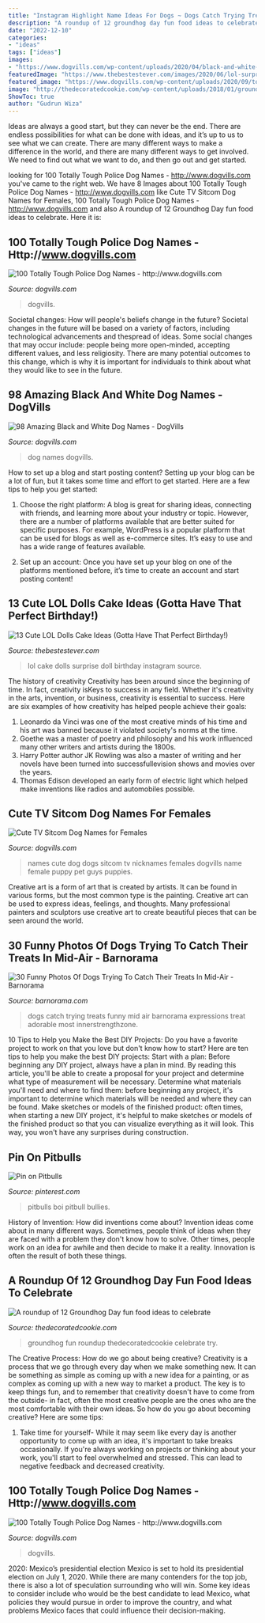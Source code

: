 ```yaml
---
title: "Instagram Highlight Name Ideas For Dogs ~ Dogs Catch Trying Treats Funny Mid Air Barnorama Expressions Treat Adorable Most Innerstrengthzone"
description: "A roundup of 12 groundhog day fun food ideas to celebrate"
date: "2022-12-10"
categories:
- "ideas"
tags: ["ideas"]
images:
- "https://www.dogvills.com/wp-content/uploads/2020/04/black-and-white-dog-names-p1-683x1024.jpg"
featuredImage: "https://www.thebestestever.com/images/2020/06/lol-surprise-doll-ideas-2-824x1024.jpg"
featured_image: "https://www.dogvills.com/wp-content/uploads/2020/09/tough-names-for-police-dogs-a.jpg"
image: "http://thedecoratedcookie.com/wp-content/uploads/2018/01/groundhogday-food-ideas-4.png"
ShowToc: true
author: "Gudrun Wiza"
---
```



Ideas are always a good start, but they can never be the end. There are endless possibilities for what can be done with ideas, and it’s up to us to see what we can create. There are many different ways to make a difference in the world, and there are many different ways to get involved. We need to find out what we want to do, and then go out and get started.

	

		
looking for 100 Totally Tough Police Dog Names - http://www.dogvills.com you've came to the right web. We have 8 Images about 100 Totally Tough Police Dog Names - http://www.dogvills.com like Cute TV Sitcom Dog Names for Females, 100 Totally Tough Police Dog Names - http://www.dogvills.com and also A roundup of 12 Groundhog Day fun food ideas to celebrate. Here it is:
		
    
## 100 Totally Tough Police Dog Names - Http://www.dogvills.com

<img loading=lazy src="https://www.dogvills.com/wp-content/uploads/2020/09/tough-names-for-police-dogs-c-850x445.jpg" onerror="this.onerror=null;this.src='https://tse1.mm.bing.net/th?id=OIP.jIjvqpV0P89dqE9cnY1pEgHaD4&amp;pid=15.1';" alt="100 Totally Tough Police Dog Names - http://www.dogvills.com">

_Source: dogvills.com_

>dogvills. 

	

Societal changes: How will people's beliefs change in the future?
Societal changes in the future will be based on a variety of factors, including technological advancements and thespread of ideas. Some social changes that may occur include: people being more open-minded, accepting different values, and less religiosity. There are many potential outcomes to this change, which is why it is important for individuals to think about what they would like to see in the future.

    
## 98 Amazing Black And White Dog Names - DogVills

<img loading=lazy src="https://www.dogvills.com/wp-content/uploads/2020/04/black-and-white-dog-names-p1-683x1024.jpg" onerror="this.onerror=null;this.src='https://tse2.mm.bing.net/th?id=OIP.CV2jnj_WTCXlmhUl21cVFwHaLG&amp;pid=15.1';" alt="98 Amazing Black and White Dog Names - DogVills">

_Source: dogvills.com_

>dog names dogvills. 

	

How to set up a blog and start posting content?
Setting up your blog can be a lot of fun, but it takes some time and effort to get started. Here are a few tips to help you get started:
1. Choose the right platform: A blog is great for sharing ideas, connecting with friends, and learning more about your industry or topic. However, there are a number of platforms available that are better suited for specific purposes. For example, WordPress is a popular platform that can be used for blogs as well as e-commerce sites. It’s easy to use and has a wide range of features available.

2. Set up an account: Once you have set up your blog on one of the platforms mentioned before, it’s time to create an account and start posting content!

    
## 13 Cute LOL Dolls Cake Ideas (Gotta Have That Perfect Birthday!)

<img loading=lazy src="https://www.thebestestever.com/images/2020/06/lol-surprise-doll-ideas-2-824x1024.jpg" onerror="this.onerror=null;this.src='https://tse2.mm.bing.net/th?id=OIP.U1hBK3M3EBAykpoXJiRchQHaJN&amp;pid=15.1';" alt="13 Cute LOL Dolls Cake Ideas (Gotta Have That Perfect Birthday!)">

_Source: thebestestever.com_

>lol cake dolls surprise doll birthday instagram source. 

	

The history of creativity
Creativity has been around since the beginning of time. In fact, creativity isKeys to success in any field. Whether it's creativity in the arts, invention, or business, creativity is essential to success. Here are six examples of how creativity has helped people achieve their goals: 
1. Leonardo da Vinci was one of the most creative minds of his time and his art was banned because it violated society's norms at the time. 
2. Goethe was a master of poetry and philosophy and his work influenced many other writers and artists during the 1800s. 
3. Harry Potter author JK Rowling was also a master of writing and her novels have been turned into successfullevision shows and movies over the years. 
4. Thomas Edison developed an early form of electric light which helped make inventions like radios and automobiles possible. 

    
## Cute TV Sitcom Dog Names For Females

<img loading=lazy src="https://www.dogvills.com/wp-content/uploads/2016/02/Cute-TV-sitcom-names-for-girl-dogs-683x1024.jpg" onerror="this.onerror=null;this.src='https://tse2.mm.bing.net/th?id=OIP.sQeQLajEbboXnTWM_awRPQHaLG&amp;pid=15.1';" alt="Cute TV Sitcom Dog Names for Females">

_Source: dogvills.com_

>names cute dog dogs sitcom tv nicknames females dogvills name female puppy pet guys puppies. 

	

Creative art is a form of art that is created by artists. It can be found in various forms, but the most common type is the painting. Creative art can be used to express ideas, feelings, and thoughts. Many professional painters and sculptors use creative art to create beautiful pieces that can be seen around the world.

    
## 30 Funny Photos Of Dogs Trying To Catch Their Treats In Mid-Air - Barnorama

<img loading=lazy src="https://www.barnorama.com/wp-content/uploads/2019/04/photos_of_dogs_desperately_trying_to_catch_their_treats__021.jpg" onerror="this.onerror=null;this.src='https://tse1.mm.bing.net/th?id=OIP.MQ7i9Y7JLzHSUE7F1nBeqAHaHZ&amp;pid=15.1';" alt="30 Funny Photos Of Dogs Trying To Catch Their Treats In Mid-Air - Barnorama">

_Source: barnorama.com_

>dogs catch trying treats funny mid air barnorama expressions treat adorable most innerstrengthzone. 

	

10 Tips to Help you Make the Best DIY Projects:
Do you have a favorite project to work on that you love but don't know how to start? Here are ten tips to help you make the best DIY projects: 
Start with a plan: Before beginning any DIY project, always have a plan in mind. By reading this article, you'll be able to create a proposal for your project and determine what type of measurement will be necessary. Determine what materials you'll need and where to find them: before beginning any project, it's important to determine which materials will be needed and where they can be found. Make sketches or models of the finished product: often times, when starting a new DIY project, it's helpful to make sketches or models of the finished product so that you can visualize everything as it will look. This way, you won't have any surprises during construction.

    
## Pin On Pitbulls

<img loading=lazy src="https://i.pinimg.com/736x/a3/d7/29/a3d7293f35d19d456d3b6dee7b1d0b8d.jpg" onerror="this.onerror=null;this.src='https://tse3.mm.bing.net/th?id=OIP.nNN9MKTnzU1sc0ef22TVvwHaHa&amp;pid=15.1';" alt="Pin on Pitbulls">

_Source: pinterest.com_

>pitbulls boi pitbull bullies. 

	

History of Invention: How did inventions come about?
Invention ideas come about in many different ways. Sometimes, people think of ideas when they are faced with a problem they don't know how to solve. Other times, people work on an idea for awhile and then decide to make it a reality. Innovation is often the result of both these things.

    
## A Roundup Of 12 Groundhog Day Fun Food Ideas To Celebrate

<img loading=lazy src="http://thedecoratedcookie.com/wp-content/uploads/2018/01/groundhogday-food-ideas-4.png" onerror="this.onerror=null;this.src='https://tse1.mm.bing.net/th?id=OIP.427NB7Xhn4yiASMMDnyZIAHaHa&amp;pid=15.1';" alt="A roundup of 12 Groundhog Day fun food ideas to celebrate">

_Source: thedecoratedcookie.com_

>groundhog fun roundup thedecoratedcookie celebrate try. 

	

The Creative Process: How do we go about being creative?
Creativity is a process that we go through every day when we make something new. It can be something as simple as coming up with a new idea for a painting, or as complex as coming up with a new way to market a product. The key is to keep things fun, and to remember that creativity doesn't have to come from the outside- in fact, often the most creative people are the ones who are the most comfortable with their own ideas. So how do you go about becoming creative? Here are some tips: 
1) Take time for yourself- While it may seem like every day is another opportunity to come up with an idea, it's important to take breaks occasionally. If you're always working on projects or thinking about your work, you'll start to feel overwhelmed and stressed. This can lead to negative feedback and decreased creativity.

    
## 100 Totally Tough Police Dog Names - Http://www.dogvills.com

<img loading=lazy src="https://www.dogvills.com/wp-content/uploads/2020/09/tough-names-for-police-dogs-a.jpg" onerror="this.onerror=null;this.src='https://tse3.mm.bing.net/th?id=OIP.zuxMSyu7hzioponcX-m7GgHaLH&amp;pid=15.1';" alt="100 Totally Tough Police Dog Names - http://www.dogvills.com">

_Source: dogvills.com_

>dogvills. 

	

2020: Mexico’s presidential election
Mexico is set to hold its presidential election on July 1, 2020. While there are many contenders for the top job, there is also a lot of speculation surrounding who will win. Some key ideas to consider include who would be the best candidate to lead Mexico, what policies they would pursue in order to improve the country, and what problems Mexico faces that could influence their decision-making.

